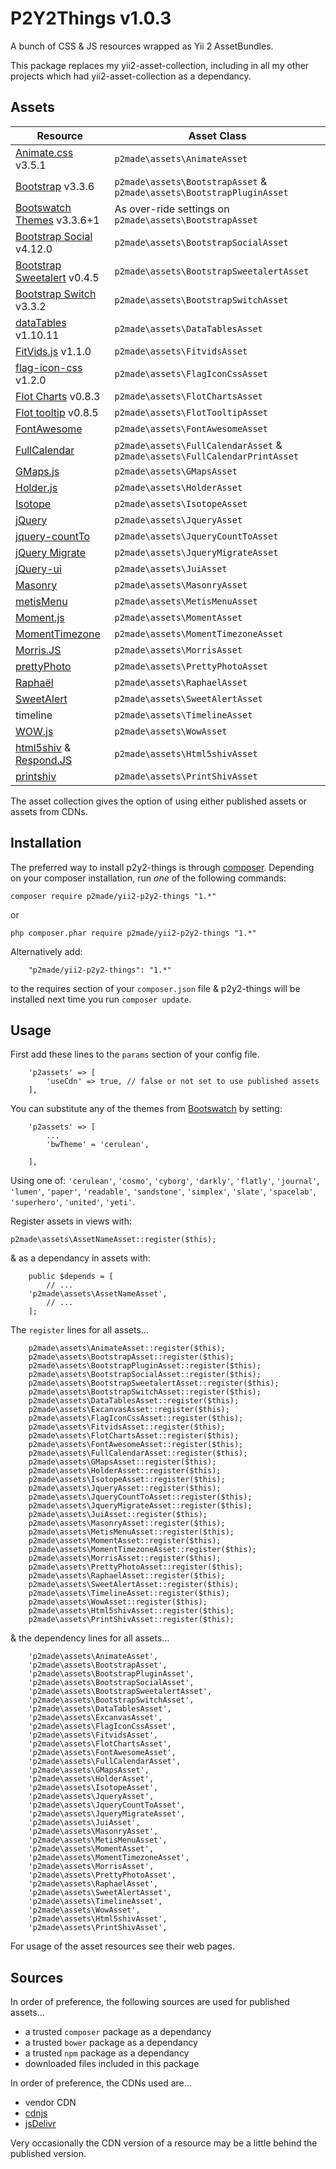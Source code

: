 P2Y2Things v1.0.3
=================

A bunch of CSS & JS resources wrapped as Yii 2 AssetBundles.

This package replaces my yii2-asset-collection, including in all my other projects which had yii2-asset-collection as a dependancy.

Assets
------

Resource | Asset Class
-------- | -----------
[Animate.css](http://daneden.github.io/animate.css/) v3.5.1 | `p2made\assets\AnimateAsset`
[Bootstrap](http://getbootstrap.com) v3.3.6 | `p2made\assets\BootstrapAsset` & `p2made\assets\BootstrapPluginAsset`
[Bootswatch Themes](http://bootswatch.com) v3.3.6+1 | As over-ride settings on `p2made\assets\BootstrapAsset`
[Bootstrap Social](https://lipis.github.io/bootstrap-social/) v4.12.0 | `p2made\assets\BootstrapSocialAsset`
[Bootstrap Sweetalert](http://lipis.github.io/bootstrap-sweetalert/) v0.4.5 | `p2made\assets\BootstrapSweetalertAsset`
[Bootstrap Switch](http://www.bootstrap-switch.org) v3.3.2 | `p2made\assets\BootstrapSwitchAsset`
[dataTables](http://datatables.net) v1.10.11 | `p2made\assets\DataTablesAsset`
[FitVids.js](http://fitvidsjs.com) v1.1.0 | `p2made\assets\FitvidsAsset`
[flag-icon-css](https://github.com/lipis/flag-icon-css) v1.2.0 | `p2made\assets\FlagIconCssAsset`
[Flot Charts](http://www.flotcharts.org) v0.8.3 | `p2made\assets\FlotChartsAsset`
[Flot tooltip](https://github.com/krzysu/flot.tooltip) v0.8.5 | `p2made\assets\FlotTooltipAsset` |
[FontAwesome](http://fortawesome.github.io/Font-Awesome/) | `p2made\assets\FontAwesomeAsset`
[FullCalendar](http://fullcalendar.io) | `p2made\assets\FullCalendarAsset` & `p2made\assets\FullCalendarPrintAsset`
[GMaps.js](https://hpneo.github.io/gmaps/) | `p2made\assets\GMapsAsset`
[Holder.js](http://imsky.github.io/holder/) | `p2made\assets\HolderAsset`
[Isotope](http://isotope.metafizzy.co) | `p2made\assets\IsotopeAsset`
[jQuery](http://jquery.com) | `p2made\assets\JqueryAsset`
[jquery-countTo](https://github.com/mhuggins/jquery-countTo) | `p2made\assets\JqueryCountToAsset`
[jQuery Migrate](http://jquery.com) | `p2made\assets\JqueryMigrateAsset`
[jQuery-ui](http://jqueryui.com) | `p2made\assets\JuiAsset`
[Masonry](http://masonry.desandro.com) | `p2made\assets\MasonryAsset`
[metisMenu](https://github.com/onokumus/metisMenu) | `p2made\assets\MetisMenuAsset`
[Moment.js](http://momentjs.com/) | `p2made\assets\MomentAsset`
[MomentTimezone](http://momentjs.com/timezone/) | `p2made\assets\MomentTimezoneAsset`
[Morris.JS](http://morrisjs.github.io/morris.js/) | `p2made\assets\MorrisAsset`
[prettyPhoto](http://www.no-margin-for-errors.com/projects/prettyphoto-jquery-lightbox-clone/) | `p2made\assets\PrettyPhotoAsset`
[Raphaël](http://raphaeljs.com) | `p2made\assets\RaphaelAsset`
[SweetAlert](http://t4t5.github.io/sweetalert/) | `p2made\assets\SweetAlertAsset`
timeline | `p2made\assets\TimelineAsset`
[WOW.js](http://mynameismatthieu.com/WOW/) | `p2made\assets\WowAsset`
[html5shiv](https://github.com/afarkas/html5shiv) & [Respond.JS](https://github.com/scottjehl/Respond) | `p2made\assets\Html5shivAsset`
[printshiv](https://github.com/afarkas/html5shiv) | `p2made\assets\PrintShivAsset`

The asset collection gives the option of using either published assets or assets from CDNs.

Installation
------------

The preferred way to install p2y2-things is through [composer](http://getcomposer.org/download/).
Depending on your composer installation, run *one* of the following commands:

```
composer require p2made/yii2-p2y2-things "1.*"
```

or

```
php composer.phar require p2made/yii2-p2y2-things "1.*"
```

Alternatively add:

```
	"p2made/yii2-p2y2-things": "1.*"
```

to the requires section of your `composer.json` file & p2y2-things will be installed next time you run `composer update`.

Usage
-----

First add these lines to the `params` section of your config file.

```
	'p2assets' => [
		'useCdn' => true, // false or not set to use published assets
	],
```

You can substitute any of the themes from [Bootswatch](http://bootswatch.com) by setting:

```
	'p2assets' => [
		...
		'bwTheme' = 'cerulean',

	],
```

Using one of: `'cerulean'`, `'cosmo'`, `'cyborg'`, `'darkly'`, `'flatly'`, `'journal'`, `'lumen'`, `'paper'`, `'readable'`, `'sandstone'`, `'simplex'`, `'slate'`, `'spacelab'`, `'superhero'`, `'united'`, `'yeti'`.


Register assets in views with:

```
p2made\assets\AssetNameAsset::register($this);
```

& as a dependancy in assets with:

```
	public $depends = [
		// ...
	'p2made\assets\AssetNameAsset',
		// ...
	];
```

The `register` lines for all assets...

```
	p2made\assets\AnimateAsset::register($this);
	p2made\assets\BootstrapAsset::register($this);
	p2made\assets\BootstrapPluginAsset::register($this);
	p2made\assets\BootstrapSocialAsset::register($this);
	p2made\assets\BootstrapSweetalertAsset::register($this);
	p2made\assets\BootstrapSwitchAsset::register($this);
	p2made\assets\DataTablesAsset::register($this);
	p2made\assets\ExcanvasAsset::register($this);
	p2made\assets\FlagIconCssAsset::register($this);
	p2made\assets\FitvidsAsset::register($this);
	p2made\assets\FlotChartsAsset::register($this);
	p2made\assets\FontAwesomeAsset::register($this);
	p2made\assets\FullCalendarAsset::register($this);
	p2made\assets\GMapsAsset::register($this);
	p2made\assets\HolderAsset::register($this);
	p2made\assets\IsotopeAsset::register($this);
	p2made\assets\JqueryAsset::register($this);
	p2made\assets\JqueryCountToAsset::register($this);
	p2made\assets\JqueryMigrateAsset::register($this);
	p2made\assets\JuiAsset::register($this);
	p2made\assets\MasonryAsset::register($this);
	p2made\assets\MetisMenuAsset::register($this);
	p2made\assets\MomentAsset::register($this);
	p2made\assets\MomentTimezoneAsset::register($this);
	p2made\assets\MorrisAsset::register($this);
	p2made\assets\PrettyPhotoAsset::register($this);
	p2made\assets\RaphaelAsset::register($this);
	p2made\assets\SweetAlertAsset::register($this);
	p2made\assets\TimelineAsset::register($this);
	p2made\assets\WowAsset::register($this);
	p2made\assets\Html5shivAsset::register($this);
	p2made\assets\PrintShivAsset::register($this);
```

& the dependency lines for all assets...

```
	'p2made\assets\AnimateAsset',
	'p2made\assets\BootstrapAsset',
	'p2made\assets\BootstrapPluginAsset',
	'p2made\assets\BootstrapSocialAsset',
	'p2made\assets\BootstrapSweetalertAsset',
	'p2made\assets\BootstrapSwitchAsset',
	'p2made\assets\DataTablesAsset',
	'p2made\assets\ExcanvasAsset',
	'p2made\assets\FlagIconCssAsset',
	'p2made\assets\FitvidsAsset',
	'p2made\assets\FlotChartsAsset',
	'p2made\assets\FontAwesomeAsset',
	'p2made\assets\FullCalendarAsset',
	'p2made\assets\GMapsAsset',
	'p2made\assets\HolderAsset',
	'p2made\assets\IsotopeAsset',
	'p2made\assets\JqueryAsset',
	'p2made\assets\JqueryCountToAsset',
	'p2made\assets\JqueryMigrateAsset',
	'p2made\assets\JuiAsset',
	'p2made\assets\MasonryAsset',
	'p2made\assets\MetisMenuAsset',
	'p2made\assets\MomentAsset',
	'p2made\assets\MomentTimezoneAsset',
	'p2made\assets\MorrisAsset',
	'p2made\assets\PrettyPhotoAsset',
	'p2made\assets\RaphaelAsset',
	'p2made\assets\SweetAlertAsset',
	'p2made\assets\TimelineAsset',
	'p2made\assets\WowAsset',
	'p2made\assets\Html5shivAsset',
	'p2made\assets\PrintShivAsset',
```

For usage of the asset resources see their web pages.

Sources
-------

In order of preference, the following sources are used for published assets...

- a trusted `composer` package as a dependancy
- a trusted `bower` package as a dependancy
- a trusted `npm` package as a dependancy
- downloaded files included in this package

In order of preference, the CDNs used are...

- vendor CDN
- [cdnjs](https://cdnjs.com/)
- [jsDelivr](http://www.jsdelivr.com/)

Very occasionally the CDN version of a resource may be a little behind the published version.



